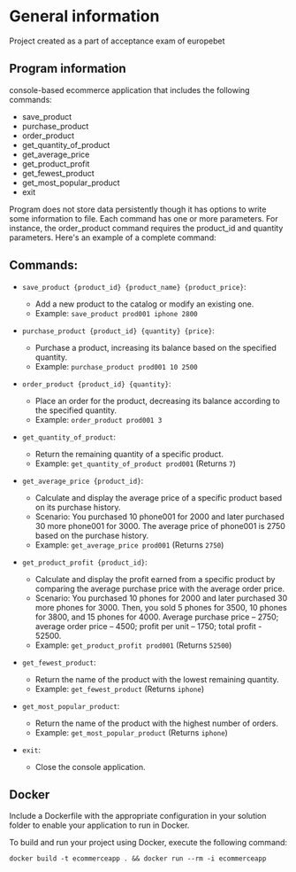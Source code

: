 # General information
Project created as a part of acceptance exam of europebet
## Program information
console-based ecommerce application that includes the following commands:
- save_product
- purchase_product
- order_product
- get_quantity_of_product
- get_average_price
- get_product_profit
- get_fewest_product
- get_most_popular_product
- exit

Program does not store data persistently though it has options to write some information to file.
Each command has one or more parameters. For instance, the order_product command requires the product_id and quantity parameters. Here's an example of a complete command:



## Commands:

- `save_product {product_id} {product_name} {product_price}`:
  - Add a new product to the catalog or modify an existing one.
  - Example: `save_product prod001 iphone 2800`

- `purchase_product {product_id} {quantity} {price}`:
  - Purchase a product, increasing its balance based on the specified quantity.
  - Example: `purchase_product prod001 10 2500`

- `order_product {product_id} {quantity}`:
  - Place an order for the product, decreasing its balance according to the specified quantity.
  - Example: `order_product prod001 3`

- `get_quantity_of_product`:
  - Return the remaining quantity of a specific product.
  - Example: `get_quantity_of_product prod001` (Returns `7`)

- `get_average_price {product_id}`:
  - Calculate and display the average price of a specific product based on its purchase history.
  - Scenario: You purchased 10 phone001 for 2000 and later purchased 30 more phone001 for 3000. The average price of phone001 is 2750 based on the purchase history.
  - Example: `get_average_price prod001` (Returns `2750`)

- `get_product_profit {product_id}`:
  - Calculate and display the profit earned from a specific product by comparing the average purchase price with the average order price.
  - Scenario: You purchased 10 phones for 2000 and later purchased 30 more phones for 3000. Then, you sold 5 phones for 3500, 10 phones for 3800, and 15 phones for 4000. Average purchase price – 2750; average order price – 4500; profit per unit – 1750; total profit - 52500.
  - Example: `get_product_profit prod001` (Returns `52500`)

- `get_fewest_product`:
  - Return the name of the product with the lowest remaining quantity.
  - Example: `get_fewest_product` (Returns `iphone`)

- `get_most_popular_product`:
  - Return the name of the product with the highest number of orders.
  - Example: `get_most_popular_product` (Returns `iphone`)

- `exit`:
  - Close the console application.

## Docker

Include a Dockerfile with the appropriate configuration in your solution folder to enable your application to run in Docker.

To build and run your project using Docker, execute the following command:

```console
docker build -t ecommerceapp . && docker run --rm -i ecommerceapp

